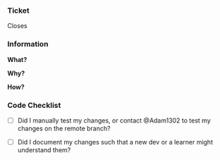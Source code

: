 ### Ticket
Closes 

### Information
**What?**


**Why?**


**How?**


### Code Checklist
- [ ] Did I manually test my changes, or contact @Adam1302 to test my changes on the remote branch?
- [ ] Did I document my changes such that a new dev or a learner might understand them?

